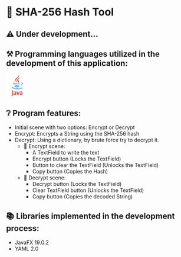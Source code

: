 # 🔐 SHA-256 Hash Tool

## ⚠️ Under development...

## ⚒️ Programming languages utilized in the development of this application:
  <img src="https://github.com/devicons/devicon/blob/master/icons/java/java-original-wordmark.svg" title="Java" alt="Java" width="60" height="60"/>

## ❔ Program features:
- Initial scene with two options: Encrypt or Decrypt
- Encrypt: Encrypts a String using the SHA-256 hash
- Decrypt: Using a dictionary, by brute force try to decrypt it.
  - 🔐 Encrypt scene:
      - A TextField to write the text
      - Encrypt button (Locks the TextField)
      - Button to clear the TextField (Unlocks the TextField)
      - Copy button (Copies the Hash)
  - 🔐 Decrypt scene:
      - Decrypt button (Locks the TextField)
      - Clear TextField button (Unlocks the TextField)
      - Copy button (Copies the decoded String)

## 📚  Libraries implemented in the development process: 
- JavaFX 19.0.2
- YAML 2.0



